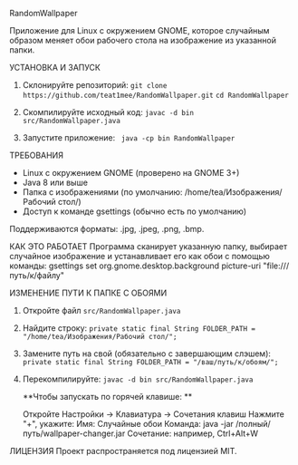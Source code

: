 RandomWallpaper

Приложение для Linux с окружением GNOME, которое случайным образом меняет обои рабочего стола на изображение из указанной папки.

УСТАНОВКА И ЗАПУСК

1. Склонируйте репозиторий:
   ```git clone https://github.com/teat1mee/RandomWallpaper.git```
   ```cd RandomWallpaper```

2. Скомпилируйте исходный код:
   ```javac -d bin src/RandomWallpaper.java```

3. Запустите приложение:
  ``` java -cp bin RandomWallpaper```

ТРЕБОВАНИЯ
- Linux с окружением GNOME (проверено на GNOME 3+)
- Java 8 или выше
- Папка с изображениями (по умолчанию: /home/tea/Изображения/Рабочий стол/)
- Доступ к команде gsettings (обычно есть по умолчанию)

Поддерживаются форматы: .jpg, .jpeg, .png, .bmp.

КАК ЭТО РАБОТАЕТ
Программа сканирует указанную папку, выбирает случайное изображение и устанавливает его как обои с помощью команды:
  gsettings set org.gnome.desktop.background picture-uri "file:///путь/к/файлу"

ИЗМЕНЕНИЕ ПУТИ К ПАПКЕ С ОБОЯМИ
1. Откройте файл ```src/RandomWallpaper.java```
2. Найдите строку:
     ```private static final String FOLDER_PATH = "/home/tea/Изображения/Рабочий стол/";```
3. Замените путь на свой (обязательно с завершающим слэшем):
    ``` private static final String FOLDER_PATH = "/ваш/путь/к/обоям/";```
4. Перекомпилируйте:
     ```javac -d bin src/RandomWallpaper.java```

   
   **Чтобы запускать по горячей клавише: **

    Откройте Настройки → Клавиатура → Сочетания клавиш
    Нажмите "+", укажите:
       Имя: Случайные обои
       Команда: java -jar /полный/путь/wallpaper-changer.jar
       Сочетание: например, Ctrl+Alt+W
     

ЛИЦЕНЗИЯ
Проект распространяется под лицензией MIT.

